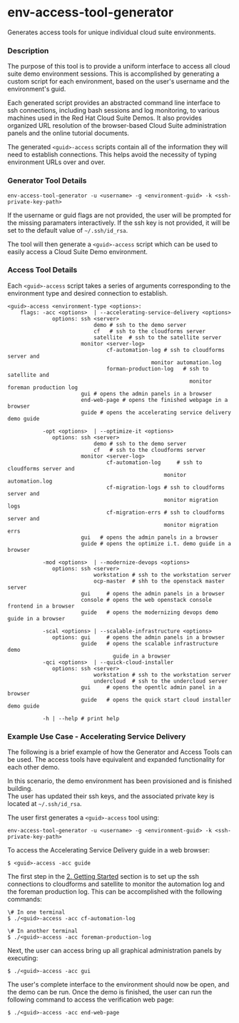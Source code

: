 # env-access-tool-generator

Generates access tools for unique individual cloud suite environments.  


### Description

The purpose of this tool is to provide a uniform interface to access all
cloud suite demo environment sessions.  This is accomplished by generating
a custom script for each environment, based on the user's username and the 
environment's guid.  

Each generated script provides an abstracted command line interface to 
ssh connections, including bash sessions and log monitoring, to various
machines used in the Red Hat Cloud Suite Demos.   It also provides organized 
URL resolution of the browser-based Cloud Suite administration panels and 
the online tutorial documents. 

The generated `<guid>-access` scripts contain all of the information they will
need to establish connections.  This helps avoid the necessity of typing environment 
URLs over and over.

### Generator Tool Details

```env-access-tool-generator -u <username> -g <environment-guid> -k <ssh-private-key-path>```

If the username or guid flags are not provided, the user will be prompted for 
the missing paramaters interactively.  If the ssh key is not provided, it will be
set to the default value of ```~/.ssh/id_rsa```.

The tool will then generate a ```<guid>-access``` script which can be used to easily 
access a Cloud Suite Demo environment.

### Access Tool Details

Each `<guid>-access` script takes a series of arguments corresponding to the 
environment type and desired connection to establish.

```
<guid>-access <environment-type <options>:
    flags: -acc <options>  | --accelerating-service-delivery <options>
              options: ssh <server>
                           demo # ssh to the demo server
                           cf   # ssh to the cloudforms server
                           satellite  # ssh to the satellite server
                       monitor <server-log>
                               cf-automation-log # ssh to cloudforms server and 
                                             monitor automation.log
                               forman-production-log   # ssh to satellite and 
                                                         monitor foreman production log
                       gui # opens the admin panels in a browser
                       end-web-page # opens the finished webpage in a browser
                       guide # opens the accelerating service delivery demo guide

           -opt <options>  | --optimize-it <options>
              options: ssh <server>
                           demo # ssh to the demo server
                           cf   # ssh to the cloudforms server
                       monitor <server-log>
                               cf-automation-log     # ssh to cloudforms server and 
                                                 monitor automation.log
                               cf-migration-logs # ssh to cloudforms server and 
                                                 monitor migration logs
                               cf-migration-errs # ssh to cloudforms server and 
                                                 monitor migration errs
                       gui   # opens the admin panels in a browser
                       guide # opens the optimize i.t. demo guide in a browser

           -mod <options>  | --modernize-devops <options>
              options: ssh <server>
                           workstation # ssh to the workstation server
                           ocp-master  # shh to the openstack master server
                       gui     # opens the admin panels in a browser
                       console # opens the web openstack console frontend in a browser
                       guide   # opens the modernizing devops demo guide in a browser

           -scal <options> | --scalable-infrastructure <options>
              options: gui     # opens the admin panels in a browser
                       guide   # opens the scalable infrastructure demo 
                                 guide in a browser
           -qci <options>  | --quick-cloud-installer
              options: ssh <server> 
                           workstation # ssh to the workstation server
                           undercloud  # ssh to the undercloud server
                       gui     # opens the opentlc admin panel in a browser
                       guide   # opens the quick start cloud installer demo guide
                       
           -h | --help # print help

```

### Example Use Case - Accelerating Service Delivery 

The following is a brief example of how the Generator and Access Tools can be used.  The access tools have equivalent and expanded functionality for each other demo.

In this scenario, the demo environment has been provisioned and is finished building.  
The user has updated their ssh keys, and the associated private key is located at 
```~/.ssh/id_rsa```.

The user first generates a  `<guid>-access` tool using:

```env-access-tool-generator -u <username> -g <environment-guid> -k <ssh-private-key-path>```


To access the Accelerating Service Delivery guide in a web browser:

```
$ <guid>-access -acc guide
```

The first step in the [2. Getting Started](https://www.opentlc.com/demo-guides/Lab_redhat-cloud-suite-deployment-demo.html#_getting_started) section is to set up the ssh connections to cloudforms and satellite to monitor the automation log and the foreman production log.  This can be accomplished with the following commands:

```
\# In one terminal
$ ./<guid>-access -acc cf-automation-log

\# In another terminal
$ ./<guid>-access -acc foreman-production-log
```

Next, the user can access bring up all graphical administration panels by executing:
```
$ ./<guid>-access -acc gui
```

The user's complete interface to the environment should now be open, and the demo can be run.  Once the demo is finished, the user can run the following command to access the verification web page:
```
$ ./<guid>-access -acc end-web-page
```

